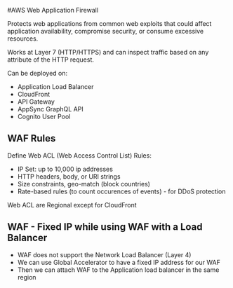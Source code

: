 #AWS Web Application Firewall

Protects web applications from common web exploits that could affect application availability, compromise security, or consume excessive resources.

Works at Layer 7 (HTTP/HTTPS) and can inspect traffic based on any attribute of the HTTP request.

Can be deployed on:
- Application Load Balancer
- CloudFront
- API Gateway
- AppSync GraphQL API
- Cognito User Pool

## WAF Rules

Define Web ACL (Web Access Control List) Rules:
- IP Set: up to 10,000 ip addresses
- HTTP headers, body, or URI strings
- Size constraints, geo-match (block countries)
- Rate-based rules (to count occurences of events) - for DDoS protection

Web ACL are Regional except for CloudFront

## WAF - Fixed IP while using WAF with a Load Balancer
- WAF does not support the Network Load Balancer (Layer 4)
- We can use Global Accelerator to have a fixed IP address for our WAF
- Then we can attach WAF to the Application load balancer in the same region